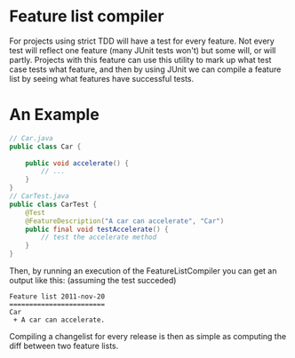 Feature list compiler
=====================

For projects using strict TDD will have a test for every feature. Not every test will reflect one feature (many JUnit tests won't) but some will, or will partly. Projects with this feature can use this utility to mark up what test case tests what feature, and then by using JUnit we can compile a feature list by seeing what features have successful tests.

An Example
==========

```java
// Car.java
public class Car {
	
	public void accelerate() {
		// ...
	}
}
// CarTest.java
public class CarTest {
	@Test
	@FeatureDescription("A car can accelerate", "Car")
	public final void testAccelerate() {
		// test the accelerate method
	}
}
```

Then, by running an execution of the FeatureListCompiler you can get an output like this: (assuming the test succeded)

```
Feature list 2011-nov-20
========================
Car
 + A car can accelerate.
```

Compiling a changelist for every release is then as simple as computing the diff between two feature lists.